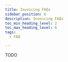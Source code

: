 ```yaml
---
title: Invoicing FAQs
sidebar_position: 6
description: Invoicing FAQs
toc_min_heading_level: 2
toc_max_heading_level: 6
tags:
  - FAQ

---
```


TODO
